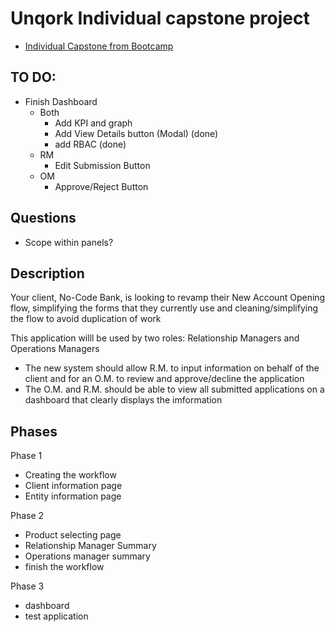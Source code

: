 # Unqork Individual capstone project
* [Individual Capstone from Bootcamp](https://academy.unqork.com/path/bootcamp/individual-capstone)

## TO DO:
- Finish Dashboard
  - Both
    - Add KPI and graph
    - Add View Details button (Modal) (done)
    - add RBAC (done)
  - RM
    - Edit Submission Button
  - OM
    - Approve/Reject Button

## Questions
- Scope within panels?

## Description
Your client, No-Code Bank, is looking to revamp their New Account Opening flow, simplifying the forms that they
currently use and cleaning/simplifying the flow to avoid duplication of work

This application willl be used by two roles: Relationship Managers and Operations Managers
* The new system should allow R.M. to input information on behalf of the client and for an O.M. to review and approve/decline the application
* The O.M. and R.M. should be able to view all submitted applications on a dashboard that clearly displays the imformation

## Phases
Phase 1
* Creating the workflow
* Client information page
* Entity information page

Phase 2
* Product selecting page
* Relationship Manager Summary
* Operations manager summary
* finish the workflow

Phase 3
* dashboard
* test application

